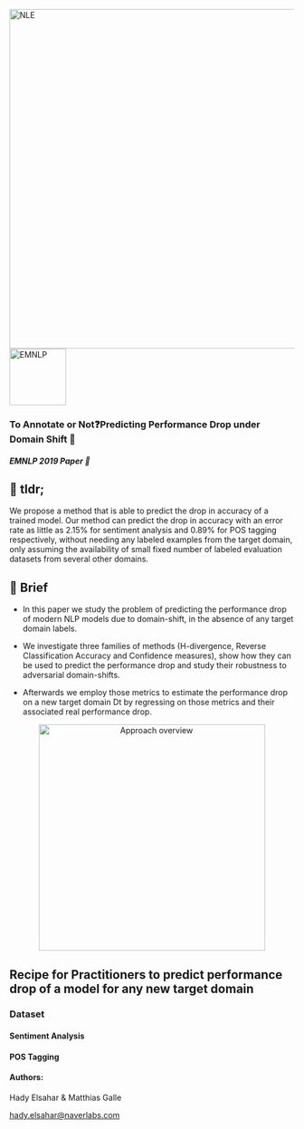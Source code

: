 
<img width="600" alt="NLE" src="https://i.imgur.com/488nYbr.jpg">  <img display="inline" width="100" alt="EMNLP" src="https://i.imgur.com/8c0QJBF.jpg">
### To Annotate or Not:question:Predicting Performance Drop under Domain Shift :mag_right:
#####  EMNLP 2019 Paper :page_with_curl: 

## :pill: tldr;
We propose a method that is able to predict the drop in accuracy of a trained model. Our method can predict the drop in accuracy with an error rate as little as 2.15% for sentiment analysis and 0.89% for POS tagging respectively, without needing any labeled examples from the target domain, only assuming the availability of small fixed number of labeled evaluation datasets from several other domains. 

## :small_red_triangle_down: Brief

* In this paper we study the problem of predicting the performance drop of modern NLP models due to domain-shift, in the absence of any target domain labels. 

* We investigate three families of methods (H-divergence, Reverse Classification Accuracy and Confidence measures), show how they can be used to predict the performance drop and study their robustness to adversarial domain-shifts.

* Afterwards we employ those metrics to estimate the performance drop on a new target domain Dt by regressing on those metrics and their associated real performance drop. 

<p align="center"> <img width="400" alt="Approach overview" src="https://i.imgur.com/pmKzp4W.png"> </p>


## Recipe for Practitioners to predict performance drop of a model for any new target domain


### Dataset
#### Sentiment Analysis
#### POS Tagging



#### Authors:

Hady Elsahar & Matthias Galle

hady.elsahar@naverlabs.com
